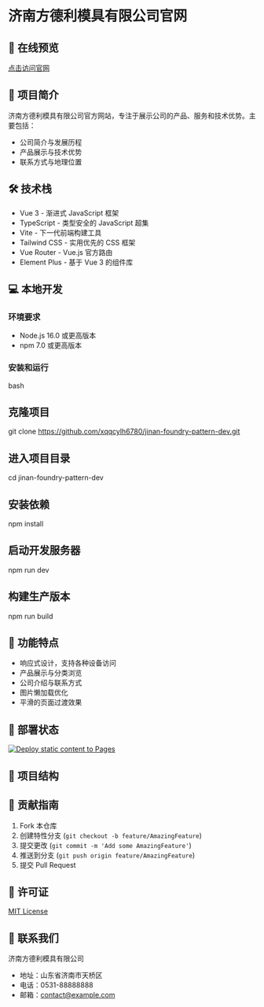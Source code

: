 # 济南方德利模具有限公司官网

## 🔗 在线预览
[点击访问官网](https://xqqcylh6780.github.io/jinan-foundry-pattern-dev/)

## 📖 项目简介
济南方德利模具有限公司官方网站，专注于展示公司的产品、服务和技术优势。主要包括：
- 公司简介与发展历程
- 产品展示与技术优势
- 联系方式与地理位置

## 🛠️ 技术栈
- Vue 3 - 渐进式 JavaScript 框架
- TypeScript - 类型安全的 JavaScript 超集
- Vite - 下一代前端构建工具
- Tailwind CSS - 实用优先的 CSS 框架
- Vue Router - Vue.js 官方路由
- Element Plus - 基于 Vue 3 的组件库

## 💻 本地开发

### 环境要求
- Node.js 16.0 或更高版本
- npm 7.0 或更高版本

### 安装和运行


bash
## 克隆项目
git clone https://github.com/xqqcylh6780/jinan-foundry-pattern-dev.git
## 进入项目目录
cd jinan-foundry-pattern-dev
## 安装依赖
npm install
## 启动开发服务器
npm run dev
## 构建生产版本
npm run build



## 📱 功能特点
- 响应式设计，支持各种设备访问
- 产品展示与分类浏览
- 公司介绍与联系方式
- 图片懒加载优化
- 平滑的页面过渡效果

## 🚀 部署状态
[![Deploy static content to Pages](https://github.com/xqqcylh6780/jinan-foundry-pattern-dev/actions/workflows/deploy.yml/badge.svg)](https://github.com/xqqcylh6780/jinan-foundry-pattern-dev/actions/workflows/deploy.yml)

## 📂 项目结构


## 🤝 贡献指南
1. Fork 本仓库
2. 创建特性分支 (`git checkout -b feature/AmazingFeature`)
3. 提交更改 (`git commit -m 'Add some AmazingFeature'`)
4. 推送到分支 (`git push origin feature/AmazingFeature`)
5. 提交 Pull Request

## 📄 许可证
[MIT License](LICENSE)

## 👥 联系我们
济南方德利模具有限公司
- 地址：山东省济南市天桥区
- 电话：0531-88888888
- 邮箱：contact@example.com
